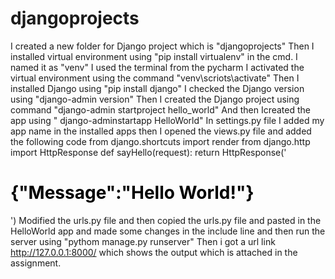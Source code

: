 # djangoprojects 

I created a new folder for Django project which is "djangoprojects"
Then I installed virtual environment using 
"pip install virtualenv" in the cmd.
I named it as "venv" 
I used the terminal from the pycharm
I activated the virtual environment using the command "venv\scriots\activate"
Then I installed Django using "pip install django" 
I checked the Django version using "django-admin version"
Then I created the Django project using command "django-admin startproject hello_world"
And then Icreated the app using " django-adminstartapp HelloWorld" 
In settings.py file I added my app name in the installed apps 
then I opened the views.py file and added the following code 
from django.shortcuts import render
from django.http import HttpResponse
def sayHello(request):
    return HttpResponse('<h1 style="color:black">{"Message":"Hello World!"}</h1>')
Modified the urls.py file and then copied the urls.py file and pasted in the HelloWorld app 
and made some changes in the include line and then run the server using "pythom manage.py runserver" 
Then i got a url link http://127.0.0.1:8000/ 
which shows the output which is attached in the assignment. 
